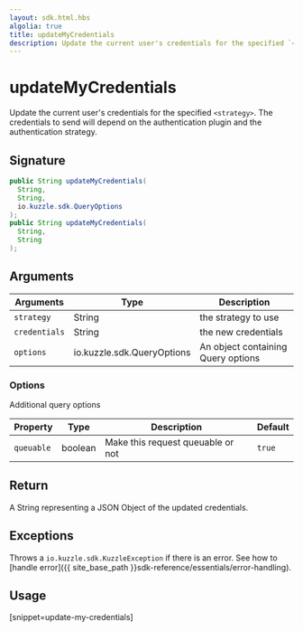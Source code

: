 ```yaml
---
layout: sdk.html.hbs
algolia: true
title: updateMyCredentials
description: Update the current user's credentials for the specified `<strategy>`.
---
```


# updateMyCredentials

Update the current user's credentials for the specified `<strategy>`. The credentials to send will depend on the authentication plugin and the authentication strategy.

## Signature

```java
public String updateMyCredentials(
  String,
  String,
  io.kuzzle.sdk.QueryOptions
);
public String updateMyCredentials(
  String,
  String
);

```

## Arguments

| Arguments    | Type    | Description
|--------------|---------|-------------
| `strategy` | String | the strategy to use
| `credentials` | String | the new credentials
| `options`  | io.kuzzle.sdk.QueryOptions    | An object containing Query options


### **Options**

Additional query options

| Property     | Type    | Description                       | Default |
| ---------- | ------- | --------------------------------- | ------- |
| `queuable` | boolean | Make this request queuable or not | `true`  |

## Return

A String representing a JSON Object of the updated credentials.

## Exceptions

Throws a `io.kuzzle.sdk.KuzzleException` if there is an error. See how to [handle error]({{ site_base_path }}sdk-reference/essentials/error-handling).

## Usage

[snippet=update-my-credentials]
